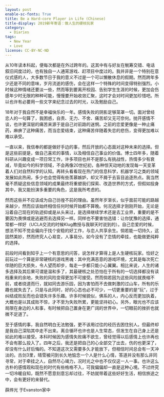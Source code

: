 ```yaml
---
layout: post
enable-sc-fonts: True
title: Be a Hard-core Player in Life (Chinese)
title-display: 2019新年寄语：做人生的硬核玩家
category:
  - Diaries
tags:
  - New Year
  - Love
license: CC-BY-NC-ND
---
```


从10年读本科起，便每次都是在外过跨年的。这其中有与好友在觥筹交错、电话叙旧间度过的，也有独自一人通宵游戏、赶项目中度过的。我并非是一个特别在意仪式感的人，大多数节日于我的意义不过是一个可以懒散休息的假期。然而跨年多少还是不同的意味，岁月流逝的感伤，会在这样一个特殊的时间变得特别强烈。小时候这种情绪还要淡一些，然而等到要离开校园、告别学生生涯的时候，更加会伤感年少时无限的种种可能，慢慢要开始收敛汇聚，这时才会对时间更加珍惜吧。所以也许有必要用一些文字来纪念过去的时光，以及勉励自己。

18年对于我自然不是幸福快乐的一年。感情失败的阴影足够笼罩一切。面对曾经恋人的一句算了，我困惑，自责、无力、不舍、痛苦却又无可奈何。抛开感情不谈，也许更深层的痛苦来源于是自己对前路的迷惘。之前的恋爱更像是一种止痛药，麻痹了这种痛苦，而当恋爱结束，这种痛苦伴随着失恋的悲伤，变得更加难以难以承受。

一直以来，我信奉的都是做好手边的事，然后开放的心态面对这种未来的选择。但是这些前提是，做自己喜欢的事情，以及相信自己事业的价值。博士四年多，随着科研从兴趣变成一项日常工作，许多项目也并不是那么有挑战性，热情多少有衰减，毕竟如今的科学领域，不会再像20世纪初，各种惊天动地的发现每一天变革着人们对自然科学的认知。再转头看看现在热门的信息科学，机器学习之类的领域发展如此热闹，多少也会觉得有些羡慕嫉妒，却又不屑于去盲目追逐热点。我当然毫不质疑这些信息领域的成果最终将重塑我们探索、改造世界的方式，但假如投身其中，我又能扮演多重要的角色，这是我所考虑的。

然而这些并不应该成为自己彷徨不前的理由。虽然年岁渐长，似乎面前可能的路越来越少，然而应该始终相信任何时候开始都不算晚。何况选择才刚刚开始，无论是沿着自己现在的轨迹抑或是从头来过，是选择继续学术还是去工业界，重要的是不要因为畏惧或是逃避而去选择另一样。同样也不要害怕选错：让你犹豫的选择，通常都一样好（UCLA交流的时候Klug教授与我聊天时说到的）。自己恋爱的时候，想法不知不觉会偏向于找个安稳的好工作，与恋人共享余生。倘若能一切持久，这固然美妙，然而终究人心易变，人事易分。如今没有了恋情的牵挂，也能做更纯粹的选择。

前段时间看到知乎上一个有意思的问答，说怎样才算得上是人生硬核玩家。恰好之前玩过一个算是非常硬核的游戏黑魂：其中充满恶意的游戏环境，尤其是每次死亡伴随的巨大损失，令人望而却步，每走一步都只能小心翼翼。相比来说，人生的诸多选择及其后果可谓是温和多了，其最硬核之处恐怕在于所有的一切选择都没有读档重来的余地，失败的风险变得更加不可接受。然而倘若因为这些风险就畏缩不前，或者绕道而行，就如同去游乐园，因为害怕而不去做刺激的过山车，所有的乐趣也就失去了。只是与此同时，好的心态也必不可少，一切更重要的是“玩”，过于纠结成败反而也会错失许多乐趣。许多时候貌似，佛系的人，内心反而更加执着，大概也是以其成败不惊，才不至为失败所累，更能坚持初心。另外，眼光也不应该局限在身边的人和事，有时候把自己置身在更广阔的世界中，一切眼前的挫折也就微不足道了。

至于感情的事，我自然明白无法勉强，更不该用过往的经历去困住别人。但最终却是我自己深陷其中走不出来。离合循环也许也是人生常态，但发生在自己身上还是如此的难以接受。本科时候因为感情失败痛不欲生，曾经觉得以后感情上也许再也不会有那么投入了。四年之后，我还是把自己的心全部交了出去，伤的也更深了，却没有什么好后悔的。不知道这次又需要多久才能放下，但相信时间总会有一天冲淡的。古剑3里，晴雪被问到长久地惦念一个人是什么心情，答道并没有那么非同寻常，对于牵挂之人，自然尽心竭力，况时光之中也不仅仅这一人一事。也许这么古朴的感情观和现在的时代有些格格不入，可我偏偏却一直是这种心境。不过终究一切冷暖自知，既然不愿意刻意忘却过往，不妨就带着这些好好生活，相信旅途之中，会有更好的来替代。

薛烨光
于Evanston家中

